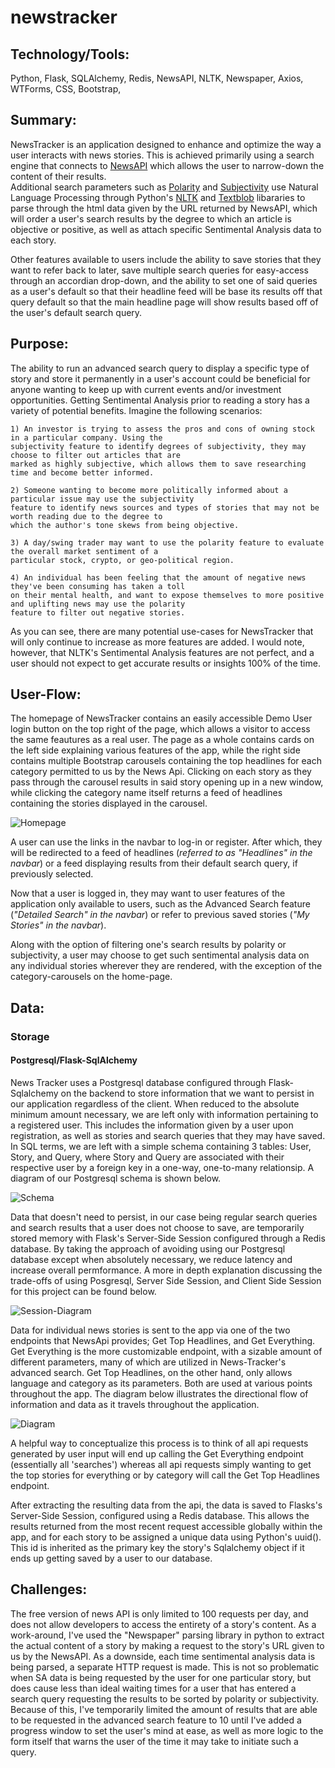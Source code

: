 # newstracker

## Technology/Tools: 
Python, Flask, SQLAlchemy, Redis, NewsAPI, NLTK, Newspaper, Axios, WTForms, CSS, Bootstrap,


## Summary: 
  NewsTracker is an application designed to enhance and optimize the way a user interacts with news stories. 
  This is achieved primarily using a search engine that connects to [NewsAPI](https://newsapi.org/) which allows the user to narrow-down the content of their results.  
  Additional search parameters such as [Polarity](https://www.nltk.org/api/nltk.sentiment.html) and [Subjectivity](https://www.topcoder.com/thrive/articles/getting-started-with-textblob-for-sentiment-analysis#:~:text=Subjectivity%20is%20the%20output%20that,%2C%20WordNet%20integration%2C%20and%20more.) use Natural Language Processing through Python's [NLTK](https://www.nltk.org/) and [Textblob](https://textblob.readthedocs.io/en/dev/) libararies to parse through 
  the html data given by the URL returned by NewsAPI, which will order a user's search results by the degree to which an article is objective or positive, 
  as well as attach specific Sentimental Analysis data to each story.
  
  Other features available to users include the ability to save stories that they want to refer back to later, save multiple search queries for easy-access through an accordian drop-down, and the ability to set one of said queries as a user's default so that their headline feed will be base its results off that query
  default so that the main headline page will show results based off of the user's default search query. 

## Purpose: 
  The ability to run an advanced search query to display a specific type of story and store it permanently in a user's account could be beneficial for 
  anyone wanting to keep up with current events and/or investment opportunities. Getting Sentimental Analysis prior to reading a story has a variety of potential 
  benefits. Imagine the following scenarios:

    1) An investor is trying to assess the pros and cons of owning stock in a particular company. Using the
    subjectivity feature to identify degrees of subjectivity, they may choose to filter out articles that are
    marked as highly subjective, which allows them to save researching time and become better informed.

    2) Someone wanting to become more politically informed about a particular issue may use the subjectivity 
    feature to identify news sources and types of stories that may not be worth reading due to the degree to
    which the author's tone skews from being objective. 

    3) A day/swing trader may want to use the polarity feature to evaluate the overall market sentiment of a
    particular stock, crypto, or geo-political region. 

    4) An individual has been feeling that the amount of negative news they've been consuming has taken a toll
    on their mental health, and want to expose themselves to more positive and uplifting news may use the polarity 
    feature to filter out negative stories. 

  As you can see, there are many potential use-cases for NewsTracker that will only continue to increase as more features are added. I would note, however, 
  that NLTK's Sentimental Analysis features are not perfect, and a user should not expect to get accurate results or insights 100% of the time. 


## User-Flow: 
  The homepage of NewsTracker contains an easily accessible Demo User login button on the top right of the page, which allows a visitor to access the same feautures as a real user. The page as a whole contains cards on the left side explaining various features of the app,
  while the right side contains multiple Bootstrap carousels
  containing the top headlines for each category permitted to us by the News Api.  Clicking on each story as they pass through the carousel results 
  in said story opening up in a new window, while clicking the category name itself returns a feed of headlines containing the stories displayed in the carousel.  
  
  ![Homepage](static/photos/user_flows/homepage-mobile.png)
  
  A user can use the links in the navbar to log-in or register. After which, they will be redirected to a feed of headlines (*referred to as "Headlines" in the navbar*)
  or a feed displaying results from their default search query, if previously selected. 
  
  Now that a user is logged in, they may want to user features of the application only available to users, such as the Advanced Search feature (*"Detailed Search" in 
  the navbar*) or refer to previous saved stories (*"My Stories" in the navbar*).
  
  Along with the option of filtering one's search results by polarity or subjectivity, a user may choose to get such sentimental analysis data on any individual stories
  wherever they are rendered, with the exception of the category-carousels on the home-page. 
 
## Data: 
### Storage
#### Postgresql/Flask-SqlAlchemy

  News Tracker uses a Postgresql database configured through Flask-Sqlalchemy on the backend to store information that we want to persist in our application regardless of the client. When reduced to the absolute minimum amount necessary, we are left only with information pertaining to a registered user. This includes the information given by a user upon registration, as well as stories and search queries that they may have saved. In SQL terms, we are left with a simple schema containing 3 tables: User, Story, and Query, where Story and Query are associated with their respective user by a foreign key in a one-way, one-to-many relationsip.
A diagram of our Postgresql schema is shown below. 
  
  ![Schema](static/photos/db-schema.png)

  Data that doesn't need to persist, in our case being regular search queries and search results that a user does not choose to save, are temporarily stored memory with Flask's Server-Side Session configured through a Redis database. By taking the approach of avoiding using our Postgresql database except when absolutely necessary, we reduce latency and increase overall permformance. A more in depth explanation discussing the trade-offs of using Posgresql, Server Side Session, and Client Side Session for this project can be found below. 
  
 ![Session-Diagram](static/photos/session-diagram.png)

  
  Data for individual news stories is sent to the app via one of the two endpoints that NewsApi provides; Get Top Headlines, and Get Everything. Get Everything is the more customizable endpoint, with a sizable amount of different parameters, many of which are utilized in News-Tracker's advanced search. Get Top Headlines, on the other hand, only allows language and category as its parameters. Both are used at various points throughout the app. The diagram below illustrates the directional flow of information and data as it travels throughout the application.

![Diagram](static/photos/newstracker-data-v1.drawio.png)


A helpful way to conceptualize this process is to think of all api requests generated by user input will end up calling the Get Everything endpoint (essentially all 'searches') whereas all api requests simply wanting to get the top stories for everything or by category will call the Get Top Headlines endpoint. 

After extracting the resulting data from the api, the data is saved to Flasks's Server-Side Session, configured using a Redis database. This allows the results returned from the most recent request accessible globally within the app, and for each story to be assigned a unique data using Python's uuid(). This id is inherited as the primary key the story's Sqlalchemy object if it ends up getting saved by a user to our database. 

## Challenges: 
  The free version of news API is only limited to 100 requests per day, and does not allow developers to access the entirety of a story's content. As a work-around, I've used the "Newspaper"
  parsing library in python to extract the actual content of a story by making a request to the story's URL given to us by the NewsAPI. As a downside, each time sentimental analysis data
  is being parsed, a separate HTTP request is made. This is not so problematic when SA data is being requested by the user for one particular story, but does cause less than ideal waiting
  times for a user that has entered a search query requesting the results to be sorted by polarity or subjectivity. Because of this, I've temporarily limited the amount of results that are able to be
  requested in the advanced search feature to 10 until I've added a progress window to set the user's mind at ease, as well as more logic to the form itself that warns the user of the time it may
  take to initiate such a query.
  
  
  
